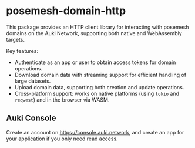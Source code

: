 # posemesh-domain-http

This package provides an HTTP client library for interacting with posemesh domains on the Auki Network, supporting both native and WebAssembly targets.

Key features:
- Authenticate as an app or user to obtain access tokens for domain operations.
- Download domain data with streaming support for efficient handling of large datasets.
- Upload domain data, supporting both creation and update operations.
- Cross-platform support: works on native platforms (using `tokio` and `reqwest`) and in the browser via WASM.

## Auki Console
Create an account on https://console.auki.network, and create an app for your application if you only need read access.
